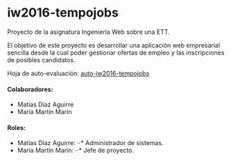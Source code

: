 iw2016-tempojobs
================
Proyecto de la asignatura Ingeniería Web sobre una ETT.

El objetivo de este proyecto es desarrollar una aplicación web empresarial sencilla desde
la cual poder gestionar ofertas de empleo y las inscripciones de posibles candidatos.

Hoja de auto-evaluación: [auto-iw2016-tempojobs](https://docs.google.com/spreadsheets/d/1m27WBOe_tDdPjohx7sM0_MM33ur7FEmseI-JLapoFYI/edit?usp=sharing)

#### Colaboradores:
* Matías Díaz Aguirre
* María Martín Marín

#### Roles:
* Matías Díaz Aguirre:
··* Administrador de sistemas.
* María Martín Marín:
··* Jefe de proyecto.

